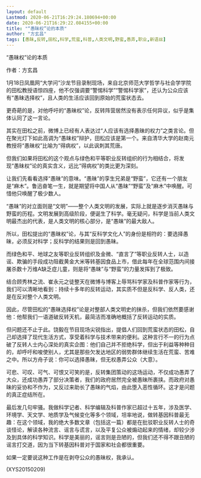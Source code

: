 ```yaml
---
layout: default
Lastmod: 2020-06-21T16:29:24.180694+00:00
date: 2020-06-21T16:29:22.084155+00:00
title: "“愚昧权”论的本质"
author: "方玄昌"
tags: [愚昧,反转,田松,科学,荒蛮,科普,人类文明,野蛮,愚弄,职业,新语丝]
---
```


“愚昧权”论的本质

作者：方玄昌

1月18日凤凰网“大学问”沙龙节目录制现场，来自北京师范大学哲学与社会学学院的田松教授语惊四座，他不仅强调要“警惕科学”“警惕科学家”，还认为公众应该有“愚昧选择权”，且人类的生活应该回到原始的荒蛮状态去。

更奇葩的是，对他呼吁的“愚昧权”论，反转阵营居然没有表示任何异议，似乎是集体认同了这一言论。

其实在田松之前，微博上已经有人表达过“人应该有选择愚昧的权力”之类言论。但在聚光灯下如此高调为“愚昧权”辩护，田松应该是第一个。来自清华大学的赵南元教授将“愚昧权”比喻为“得病权”，以此讽刺其荒唐。

但我们如果将田松的这个观点与绿色和平等职业反转组织的行为相结合，将发现“愚昧权”论的真实含义，远比“得病权”的类比更为深刻。

让我们先看看选择“愚昧”的意味。“愚昧”的孪生兄弟是“野蛮”，它还有一个朋友是“麻木”。鲁迅奋笔一生，就是期望将中国人从“愚昧”“野蛮”及“麻木”中唤醒。可惜他只唤醒了极少数人。

“愚昧”的对立面则是“文明”——整个人类文明的发展，实际上就是逐步消灭愚昧与野蛮的历程。文明发展到高级阶段，便诞生了科学。毫无疑问，科学是当前人类文明最杰出的代表，是人类文明的核心部分，是“愚昧”的最大敌人。

所以，田松提出的“愚昧权”论，与其“反科学文化人”的身份是相符的：要选择愚昧，必须反对科学；反科学的结果则是回到愚昧。

而绿色和平、地球之友等职业反转组织及金微、“直言了”等职业反转人士，以造谣、欺骗的手段成功阻截黄金大米等转基因食品上市，借此每年在全球范围内间接屠杀数十万维A缺乏症儿童，则是将“愚昧”与“野蛮”的力量发挥到了极致。

结合顾秀林之流、崔永元之徒整天在微博与博客上辱骂科学家及科普作家等行为，我们可以清晰地看到：持续十多年的反转运动，其实质不但是反科学、反人类，还是在反对整个人类文明。

因此，尽管田松的“愚昧选择权”论是对整部人类文明史的抹杀，但我们依然要感谢他：他帮我们一语道破反转天机，最简洁而准确地概括了反转运动的实质。

但问题还不止于此。饶毅在节目现场尖锐指出，提倡人们回到荒蛮状态的田松，自己却选择了现代生活方式，享受着科学与技术带来的便利。这种言行不一的行为点破了反转人士内心深处的真实企图：他们自己并不拒绝科学，但出于利益等种种目的，却呼吁和唆使别人，尤其是那些欠发达地区的弱势群体继续生活在荒蛮、苦难之中。所以方舟子说：你可以选择愚昧，但无权愚弄公众（大意）。

可悲、可叹、可气、可恨又可笑的是，反转集团策动的这场运动，不仅成功愚弄了大众，还成功愚弄了部分决策者，我们的政府居然完全被愚昧所裹挟。而政府对愚昧的妥协和不作为，又反过来助长了愚昧的气焰，由此堕入恶性循环。这才是问题的真正症结所在。

最后发几句牢骚。我做科学记者、科学编辑及科普作家已超过十五年，涉及医学、环境学、天文学、地质学及气候变化等多个领域，坦率地说，做转基因科普最无趣：在这个领域，我的绝大多数文章（包括这一篇）都是在批驳职业反转人士的奇谈怪论，解读各种流言、谣言与谎言，以及平复公众被煽动起来的情绪，却较少涉及到具体的科学知识。科学是美丽的，谣言则是丑陋的，但我们还不得不跟丑陋的谣言打交道，因为当下转基因科普对于国家和社会都很重要。

如果一定要说这种工作是在剥夺公众的愚昧权，我承认。

(XYS20150209)

